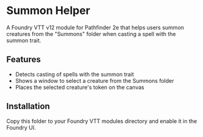 # Summon Helper

A Foundry VTT v12 module for Pathfinder 2e that helps users summon creatures from the "Summons" folder when casting a spell with the summon trait.

## Features
- Detects casting of spells with the summon trait
- Shows a window to select a creature from the Summons folder
- Places the selected creature's token on the canvas

## Installation
Copy this folder to your Foundry VTT modules directory and enable it in the Foundry UI.
